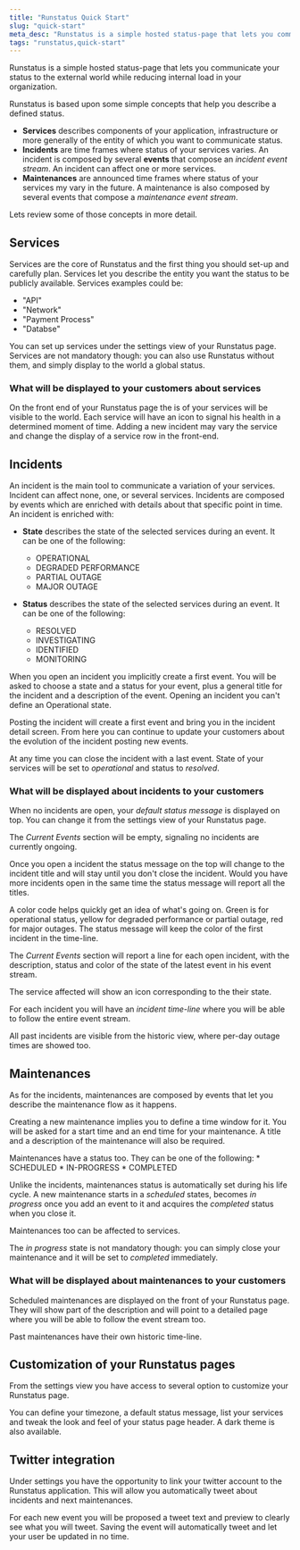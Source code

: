 ```yaml
---
title: "Runstatus Quick Start"
slug: "quick-start"
meta_desc: "Runstatus is a simple hosted status-page that lets you communicate your status easily. This documentation will guide you to quickly set it up and start using it."
tags: "runstatus,quick-start"
---
```


Runstatus is a simple hosted status-page that lets you communicate your status to the external world while reducing internal load in your organization.

Runstatus is based upon some simple concepts that help you describe a defined status.

* **Services** describes components of your application, infrastructure or more generally of the entity of which you want to communicate status.
* **Incidents** are time frames where status of your services varies. An incident is composed by several **events** that compose an *incident event stream*.
An incident can affect one or more services.
* **Maintenances** are announced time frames where status of your services my vary in the future. A maintenance is also composed by several events that compose a *maintenance event stream*.

Lets review some of those concepts in more detail.

## Services
Services are the core of Runstatus and the first thing you should set-up and carefully plan. Services let you describe the entity you want the status to be publicly available. Services examples could be:

* "API"
* "Network"
* "Payment Process"
* "Databse"

You can set up services under the settings view of your Runstatus page.
Services are not mandatory though: you can also use Runstatus without them, and simply display to the world a global status.

### What will be displayed to your customers about services

On the front end of your Runstatus page the is of your services will be visible to the world. Each service will have an icon to signal his health in a determined moment of time. Adding a new incident may vary the service and change the display of a service row in the front-end. 

## Incidents
An incident is the main tool to communicate a variation of your services.
Incident can affect none, one, or several services. Incidents are composed by events which are enriched with details about that specific point in time.
An incident is enriched with:

* **State** describes the state of the selected services during an event.
	It can be one of the following:
	* OPERATIONAL
	* DEGRADED PERFORMANCE
	* PARTIAL OUTAGE
	* MAJOR OUTAGE

* **Status** describes the state of the selected services during an event.
	It can be one of the following:
	* RESOLVED
	* INVESTIGATING
	* IDENTIFIED
	* MONITORING

When you open an incident you implicitly create a first event. You will be asked to choose a state and a status for your event, plus a general title for the incident and a description of the event. Opening an incident you can't define an Operational state.

Posting the incident will create a first event and bring you in the incident detail screen. From here you can continue to update your customers about the evolution of the incident posting new events.

At any time you can close the incident with a last event. State of your services will be set to *operational* and status to *resolved*.

### What will be displayed about incidents to your customers

When no incidents are open, your *default status message* is displayed on top. You can change it from the settings view of your Runstatus page.

The *Current Events* section will be empty, signaling no incidents are currently ongoing.

Once you open a incident the status message on the top will change to the incident title and will stay until you don't close the incident. Would you have more incidents open in the same time the status message will report all the titles.

A color code helps quickly get an idea of what's going on. Green is for operational status, yellow for degraded performance or partial outage, red for major outages. The status message will keep the color of the first incident in the time-line.

The *Current Events* section will report a line for each open incident, with the description, status and color of the state of the latest event in his event stream.

The service affected will show an icon corresponding to the their state.

For each incident you will have an *incident time-line* where you will be able to follow the entire event stream.

All past incidents are visible from the historic view, where per-day outage times are showed too.

## Maintenances
As for the incidents, maintenances are composed by events that let you describe the maintenance flow as it happens.

Creating a new maintenance implies you to define a time window for it. You will be asked for a start time and an end time for your maintenance.
A title and a description of the maintenance will also be required.

Maintenances have a status too. They can be one of the following:
	* SCHEDULED
	* IN-PROGRESS
	* COMPLETED

Unlike the incidents, maintenances status is automatically set during his life cycle. A new maintenance starts in a *scheduled* states, becomes *in progress* once you add an event to it and acquires the *completed* status when you close it.

Maintenances too can be affected to services.

The *in progress* state is not mandatory though: you can simply close your maintenance and it will be set to *completed* immediately.

### What will be displayed about maintenances to your customers
Scheduled maintenances are displayed on the front of your Runstatus page. They will show part of the description and will point to a detailed page where you will be able to follow the event stream too.

Past maintenances have their own historic time-line.

## Customization of your Runstatus pages
From the settings view you have access to several option to customize your Runstatus page.

You can define your timezone, a default status message, list your services and tweak the look and feel of your status page header. A dark theme is also available.

## Twitter integration
Under settings you have the opportunity to link your twitter account to the Runstatus application. This will allow you automatically tweet about incidents and next maintenances.

For each new event you will be proposed a tweet text and preview to clearly see what you will tweet. Saving the event will automatically tweet and let your user be updated in no time.


